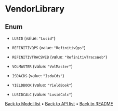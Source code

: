 

# VendorLibrary

## Enum


* `LUSID` (value: `"Lusid"`)

* `REFINITIVQPS` (value: `"RefinitivQps"`)

* `REFINITIVTRACSWEB` (value: `"RefinitivTracsWeb"`)

* `VOLMASTER` (value: `"VolMaster"`)

* `ISDACDS` (value: `"IsdaCds"`)

* `YIELDBOOK` (value: `"YieldBook"`)

* `LUSIDCALC` (value: `"LusidCalc"`)



[Back to Model list](../README.md#documentation-for-models) &#8226; [Back to API list](../README.md#documentation-for-api-endpoints) &#8226; [Back to README](../README.md)


